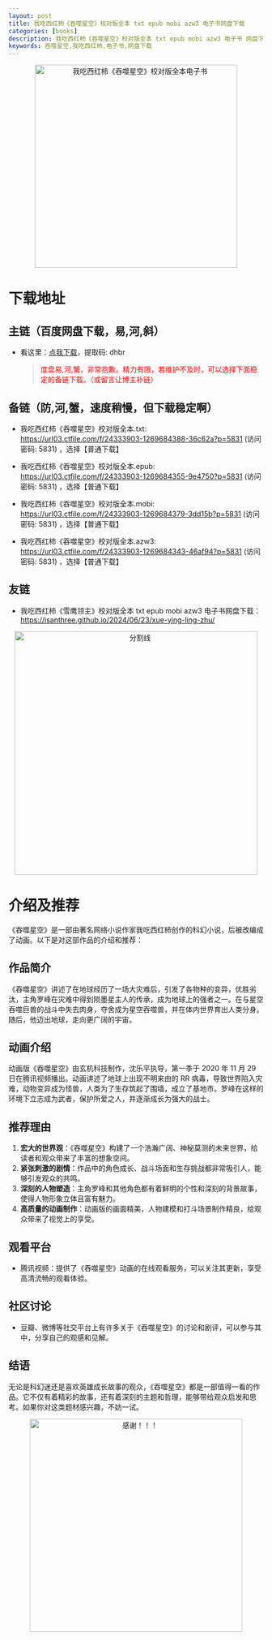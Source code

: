 ```yaml
---
layout: post
title: 我吃西红柿《吞噬星空》校对版全本 txt epub mobi azw3 电子书网盘下载
categories: [books]
description: 我吃西红柿《吞噬星空》校对版全本 txt epub mobi azw3 电子书 网盘下载
keywords: 吞噬星空,我吃西红柿,电子书,网盘下载
---
```


<div align="center"><img src="https://pic.imgdb.cn/item/666574265e6d1bfa05b5c9eb.jpg" alt="我吃西红柿《吞噬星空》校对版全本电子书" width="400px" height="auto"></div>

# 下载地址

## 主链（百度网盘下载，易,河,斜）

- 看这里：[点我下载](https://pan.baidu.com/s/1qZRtufNxueSwGGkzsLIB5A?pwd=dhbr)，提取码: dhbr

  > <p style="color:red" >度盘易,河,蟹，非常抱歉。精力有限，若维护不及时，可以选择下面稳定的备链下载。（或留言让博主补链）</p>

## 备链（防,河,蟹，速度稍慢，但下载稳定啊）

- 我吃西红柿《吞噬星空》校对版全本.txt: <https://url03.ctfile.com/f/24333903-1269684388-36c62a?p=5831> (访问密码: 5831) ，选择【普通下载】

- 我吃西红柿《吞噬星空》校对版全本.epub: <https://url03.ctfile.com/f/24333903-1269684355-9e4750?p=5831> (访问密码: 5831) ，选择【普通下载】

- 我吃西红柿《吞噬星空》校对版全本.mobi: <https://url03.ctfile.com/f/24333903-1269684379-3dd15b?p=5831> (访问密码: 5831) ，选择【普通下载】

- 我吃西红柿《吞噬星空》校对版全本.azw3: <https://url03.ctfile.com/f/24333903-1269684343-46af94?p=5831> (访问密码: 5831) ，选择【普通下载】

## 友链

- 我吃西红柿《雪鹰领主》校对版全本 txt epub mobi azw3 电子书网盘下载：<https://isanthree.github.io/2024/06/23/xue-ying-ling-zhu/>

<div align="center"><img src="https://pic.imgdb.cn/item/6612476468eb935713c85291.gif" alt="分割线" width="480px" height="auto"/></div>

# 介绍及推荐

《吞噬星空》是一部由著名网络小说作家我吃西红柿创作的科幻小说，后被改编成了动画。以下是对这部作品的介绍和推荐：

## 作品简介

《吞噬星空》讲述了在地球经历了一场大灾难后，引发了各物种的变异，优胜劣汰，主角罗峰在灾难中得到陨墨星主人的传承，成为地球上的强者之一。在与星空吞噬巨兽的战斗中失去肉身，夺舍成为星空吞噬兽，并在体内世界育出人类分身。随后，他迈出地球，走向更广阔的宇宙。

## 动画介绍

动画版《吞噬星空》由玄机科技制作，沈乐平执导，第一季于 2020 年 11 月 29 日在腾讯视频播出。动画讲述了地球上出现不明来由的 RR 病毒，导致世界陷入灾难，动物变异成为怪兽，人类为了生存筑起了围墙，成立了基地市。罗峰在这样的环境下立志成为武者，保护所爱之人，并逐渐成长为强大的战士。

## 推荐理由

1. **宏大的世界观**：《吞噬星空》构建了一个浩瀚广阔、神秘莫测的未来世界，给读者和观众带来了丰富的想象空间。
2. **紧张刺激的剧情**：作品中的角色成长、战斗场面和生存挑战都非常吸引人，能够引发观众的共鸣。
3. **深刻的人物塑造**：主角罗峰和其他角色都有着鲜明的个性和深刻的背景故事，使得人物形象立体且富有魅力。
4. **高质量的动画制作**：动画版的画面精美，人物建模和打斗场景制作精良，给观众带来了视觉上的享受。

## 观看平台

- 腾讯视频：提供了《吞噬星空》动画的在线观看服务，可以关注其更新，享受高清流畅的观看体验。

## 社区讨论

- 豆瓣、微博等社交平台上有许多关于《吞噬星空》的讨论和剧评，可以参与其中，分享自己的观感和见解。

## 结语

无论是科幻迷还是喜欢英雄成长故事的观众，《吞噬星空》都是一部值得一看的作品。它不仅有着精彩的故事，还有着深刻的主题和哲理，能够带给观众启发和思考。如果你对这类题材感兴趣，不妨一试。

<div align="center"><img src="https://pic.imgdb.cn/item/661246bf68eb935713c7f81c.gif" alt="感谢！！！" width="420px" height="auto"/></div>
